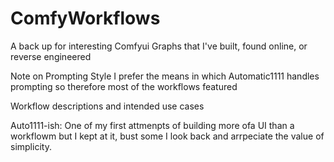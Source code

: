 # ComfyWorkflows
A back up for interesting Comfyui Graphs that I've built, found online, or reverse engineered


Note on Prompting Style
I prefer the means in which Automatic1111 handles prompting so therefore most of the workflows featured 


Workflow descriptions and intended use cases

Auto1111-ish: One of my first attmenpts of building more ofa UI than a workflowm but I kept at it, bust some I look back and arrpeciate the value of simplicity.
